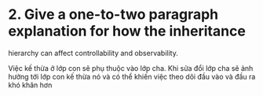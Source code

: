 # 2. Give a one-to-two paragraph explanation for how the inheritance
hierarchy can affect controllability and observability.
 
 Việc kế thừa ở lớp con sẽ phụ thuộc vào lớp cha.
Khi sửa đổi lớp cha sẽ ảnh hưởng tới lớp con kế thừa nó và có thể khiến việc theo dõi đầu vào và đầu ra khó khăn hơn